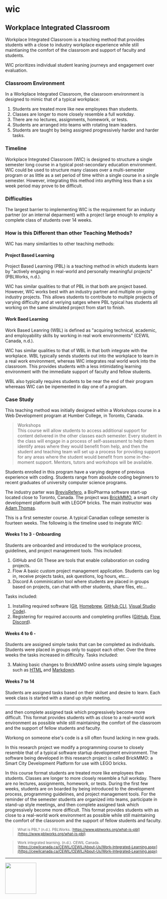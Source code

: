 # wic

<style>@import url("//readme.codeadam.ca/readme.css");</style>

## Workplace Integrated Classroom

Workplace Integrated Classroom is a teaching method that provides students with a close to industry workplace experience while still maintianing the comfort of the classroom and support of faculty and students.

WIC prioritizes individual student leaning journeys and engagement over evaluation.

### Classroom Environment

In a Workplace Integrated Classroom, the classroom environment is designed to mimic that of a typical workplace:

1. Students are treated more like new employees than students.
2. Classes are longer to more closely resemble a full workday.
3. There are no lectures, assignments, homework, or tests.
4. Students are arranged into teams with rotating team leaders.
5. Students are taught by  being assigned progressively harder and harder tasks.

### Timeline

Workplace Integrated Classroom (WIC) is designed to structure a single semester long course in a typical post-secondary education environment. WIC could be used to structure many classes over a multi-semester program or as little as a set period of time within a single course in a single semester. However, integrating this method into anything less than a six week period may prove to be difficult. 

### Difficulties

The largest barrier to implementing WIC is the requirement for an industy partner (or an internal deparment) with a project large enough to *employ* a complete class of students over 14 weeks. 

### How is this Different than other Teaching Methods?

WIC has many similarities to other teaching methods:

#### Project Based Learning

Project Based Learning (PBL) is a teaching method in which students learn by "actively engaging in real-world and personally meaningful projects" (PBLWorks, n.d.). 

WIC has similar qualities to that of PBL in that both are project based. However, WIC works best with an industry partner and multiple on-going industry projects. This allows students to contribute to multiple projects of varying difficulty and at veriying satges where PBL typical has students all working on the same simulated project from start to finish.

#### Work Baed Learning 

Work Based Leanring (WBL) is defined as "acquiring technical, academic, and employability skills by working in real work environments" (CEWIL Canada, n.d.).

WIC has similar qualities to that of WBL in that both integrate with the workplace. WBL typically sends students out into the workplace to learn in a real work environment, whereas WIC integrates real world work into the classroom. This provides students with a less intimidating learning environment with the immediate support of faculty and fellow students. 

WBL also typically requires students to be near the end of their program whereaas WIC can be inpemented in day one of a program.

### Case Study

This teaching method was initially designed within a Workshops course in a Web Development program at Humber College, in Toronto, Canada.

> Workshops  
> This course will allow students to access additional support for content delivered in the other classes each semester. Every student in the class will engage in a process of self-assessment to help them identify areas where they would benefit from help, and then the student and teaching team will set up a process for providing support for any areas where the student would benefit from some in-the-moment support. Mentors, tutors and workshops will be available.

Students enrolled in this program have a varying degree of previous experience with coding. Students range from absolute coding beginners to recent graduates of university computer science programs.

The industry parter was [BrevisRefero](https://www.brevisrefero.com/), a BioPharma software start-up located close to Toronto, Canada. The project was [BrickMMO](https://brickmmo.com/), a smart city development platform built with LEGO® bricks. The main instructor was [Adam Thomas](https://codeadam.ca/).

This is a first semester course. A typical Canadian college semester is fourteen weeks. The following is the timeline used to inegrate WIC:

#### Weeks 1 to 3 - Onboarding

Students are onboarded and introduced to the workplace process, guidelines, and project management tools. This included:

1. GitHub and Git
    These are tools that enable collaboration on coding projects.
2. Flow
    A basic custom project management application. Students can log in, receive projects tasks, ask questions, log hours, etc...
3. Discord
    A comminication tool where students are placed in groups based on projects, can chat with other students, share files, etc...

Tasks included:

1. Installing required software ([Git](https://git-scm.com/), [Homebrew](https://brew.sh/), [GitHub CLI](https://cli.github.com/), [Visual Studio Code](https://code.visualstudio.com/)).
2. Registering for required accounts and completing profiles ([GitHub](https://cli.github.com/), [Flow](https://flow.brickmmo.com/), [Discord](https://discord.com/)).

#### Weeks 4 to 6 - 

Students are assigned simple tasks that can be completed as individuals. Students were placed in groups only to suppot each other. Over the three weeks the tasks increased in difficulty. Tasks included:

3. Making basic changes to BrickMMO online assets using simple laguages such as [HTML](https://developer.mozilla.org/en-US/docs/Web/HTML) and [Markdown](https://daringfireball.net/projects/markdown/syntax). 

#### Weeks 7 to 14

Students are assigned tasks based on their skilset and desire to learn. Each week class is started with a stand up style meeting. 

***

and then complete assigned task which progressively become more difficult. This format provides students with as close to a real-world work environment as possible while still maintaining the comfort of the classroom and the support of fellow students and faculty.

Workong on someone else's code is a sill often found lacking in new grads.


In this research project we modify a programming course to closely resemble that of a typical software startup development environment. The software being developed in this research project is called BrickMMO: a Smart City Development Platform for use with LEGO bricks. 

In this course format students are treated more like employees than students. Classes are longer to more closely resemble a full workday. There are no lectures, assignments, homework, or tests. During the first few weeks, students are on boarded by being introduced to the development process, programming guidelines, and project management tools. For the reminder of the semester students are organized into teams, participate in stand-up style meetings, and then complete assigned task which progressively become more difficult. This format provides students with as close to a real-world work environment as possible while still maintaining the comfort of the classroom and the support of fellow students and faculty.


> <small>What is PBL? (n.d.). PBLWorks. [https://www.pblworks.org/what-is-pbl](https://www.pblworks.org/what-is-pbl)</small>

> <small>Work integrated learning. (n.d.). CEWIL Canada. [https://cewilcanada.ca/CEWIL/CEWIL/About-Us/Work-Integrated-Learning.aspx](https://cewilcanada.ca/CEWIL/CEWIL/About-Us/Work-Integrated-Learning.aspx)</small>  

---

<a href="https://brickmmo.com">
<img src="https://brickmmo.com/images/brickmmo-logo-horizontal.jpg" width="100">
</a>
